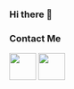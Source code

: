 ### Hi there 👋

### Contact Me

<a href="https://twitter.com/AMushonnip"><img src="https://img.icons8.com/color/50/000000/twitter-circled.png" width="48"></a>
<a href="https://www.linkedin.com/in/aditya-rifqy-fauzan-7509a614a/"><img src="https://img.icons8.com/fluent/48/000000/instagram.png" width="48"></a>


<!--
**adityarifqyfauzan/adityarifqyfauzan** is a ✨ _special_ ✨ repository because its `README.md` (this file) appears on your GitHub profile.

Here are some ideas to get you started:

- 🔭 I’m currently working on ...
- 🌱 I’m currently learning ...
- 👯 I’m looking to collaborate on ...
- 🤔 I’m looking for help with ...
- 💬 Ask me about ...
- 📫 How to reach me: ...
- 😄 Pronouns: ...
- ⚡ Fun fact: ...
-->
